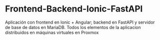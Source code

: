 # Frontend-Backend-Ionic-FastAPI
Aplicación con frontend en Ionic + Angular; backend en FastAPI y servidor de base de datos en MariaDB. Todos los elementos de la aplicacion distribuidos en máquinas virtuales en Proxmox
